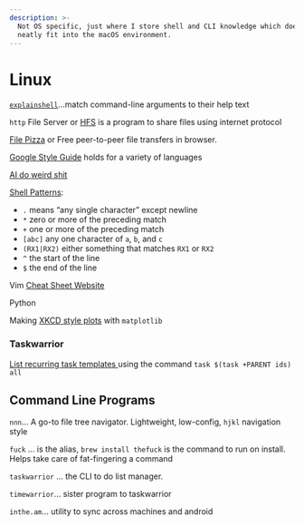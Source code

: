 ```yaml
---
description: >-
  Not OS specific, just where I store shell and CLI knowledge which does not
  neatly fit into the macOS environment.
---
```


# Linux

[`explainshell`](https://explainshell.com/)...match command-line arguments to their help text

 

`http` File Server or [HFS](https://www.rejetto.com/hfs/) is a program to share files using internet protocol

[File Pizza](https://file.pizza/) or Free peer-to-peer file transfers in browser.

[Google Style Guide](https://google.github.io/styleguide/) holds for a variety of languages 

[AI do weird shit](https://docs.google.com/spreadsheets/u/1/d/e/2PACX-1vRPiprOaC3HsCf5Tuum8bRfzYUiKLRqJmbOoC-32JorNdfyTiRRsR7Ea5eWtvsWzuxo8bjOxCG84dAg/pubhtml)

[Shell Patterns](https://missing.csail.mit.edu/2020/data-wrangling/):

* `.` means “any single character” except newline
* `*` zero or more of the preceding match
* `+` one or more of the preceding match
* `[abc]` any one character of `a`, `b`, and `c`
* `(RX1|RX2)` either something that matches `RX1` or `RX2`
* `^` the start of the line
* `$` the end of the line

Vim [Cheat Sheet Website ](http://www.viemu.com/a_vi_vim_graphical_cheat_sheet_tutorial.html)

Python

Making [XKCD style plots](https://jakevdp.github.io/blog/2012/10/07/xkcd-style-plots-in-matplotlib/) with `matplotlib`

### Taskwarrior 

[List recurring task templates ](https://groups.google.com/forum/#!msg/taskwarrior-user/4NevH843nWs/gyaz4I_TDQAJ)using the command `task $(task +PARENT ids) all`

## Command Line Programs 

`nnn`... A go-to file tree navigator. Lightweight, low-config, `hjkl` navigation style

`fuck` ... is the alias, `brew install thefuck` is the command to run on install. Helps take care of fat-fingering a command

`taskwarrior` ... the CLI to do list manager. 

`timewarrior`... sister program to taskwarrior

`inthe.am`... utility to sync across machines and android 



